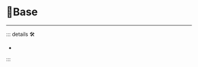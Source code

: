 # 🔷<soma>Base</soma>

---

<!-- =================================================== -->
<!-- =================================================== -->
<!-- =================================================== -->
<!-- =================================================== -->
<!-- =================================================== -->
::: details 🛠

-

:::
